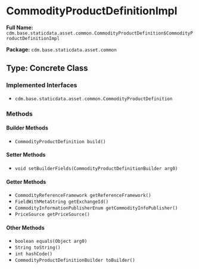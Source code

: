 # CommodityProductDefinitionImpl

**Full Name:** `cdm.base.staticdata.asset.common.CommodityProductDefinition$CommodityProductDefinitionImpl`

**Package:** `cdm.base.staticdata.asset.common`

## Type: Concrete Class

### Implemented Interfaces

- `cdm.base.staticdata.asset.common.CommodityProductDefinition`

### Methods

#### Builder Methods

- `CommodityProductDefinition build()`

#### Setter Methods

- `void setBuilderFields(CommodityProductDefinitionBuilder arg0)`

#### Getter Methods

- `CommodityReferenceFramework getReferenceFramework()`
- `FieldWithMetaString getExchangeId()`
- `CommodityInformationPublisherEnum getCommodityInfoPublisher()`
- `PriceSource getPriceSource()`

#### Other Methods

- `boolean equals(Object arg0)`
- `String toString()`
- `int hashCode()`
- `CommodityProductDefinitionBuilder toBuilder()`

